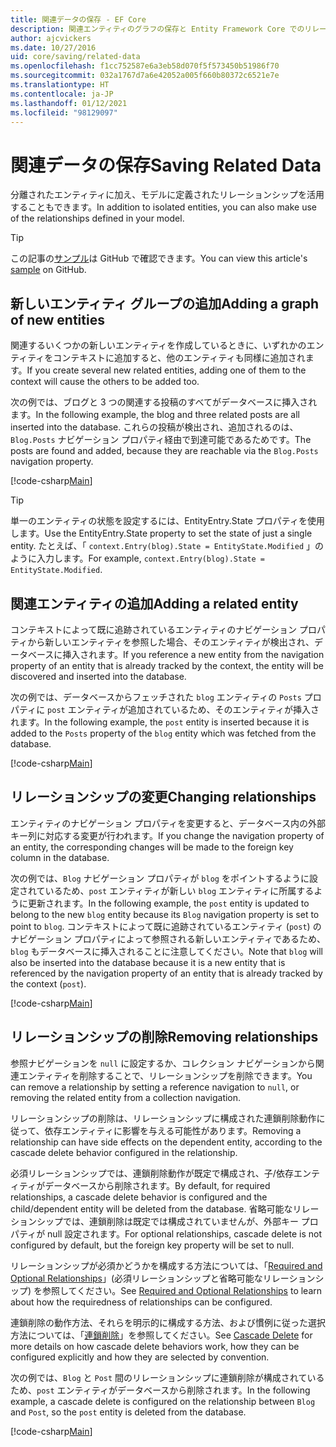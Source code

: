 ```yaml
---
title: 関連データの保存 - EF Core
description: 関連エンティティのグラフの保存と Entity Framework Core でのリレーションシップの管理に関する情報
author: ajcvickers
ms.date: 10/27/2016
uid: core/saving/related-data
ms.openlocfilehash: f1cc752587e6a3eb58d070f5f573450b51986f70
ms.sourcegitcommit: 032a1767d7a6e42052a005f660b80372c6521e7e
ms.translationtype: HT
ms.contentlocale: ja-JP
ms.lasthandoff: 01/12/2021
ms.locfileid: "98129097"
---
```

# <a name="saving-related-data"></a><span data-ttu-id="db737-103">関連データの保存</span><span class="sxs-lookup"><span data-stu-id="db737-103">Saving Related Data</span></span>

<span data-ttu-id="db737-104">分離されたエンティティに加え、モデルに定義されたリレーションシップを活用することもできます。</span><span class="sxs-lookup"><span data-stu-id="db737-104">In addition to isolated entities, you can also make use of the relationships defined in your model.</span></span>

> [!TIP]
> <span data-ttu-id="db737-105">この記事の[サンプル](https://github.com/dotnet/EntityFramework.Docs/tree/master/samples/core/Saving/RelatedData/)は GitHub で確認できます。</span><span class="sxs-lookup"><span data-stu-id="db737-105">You can view this article's [sample](https://github.com/dotnet/EntityFramework.Docs/tree/master/samples/core/Saving/RelatedData/) on GitHub.</span></span>

## <a name="adding-a-graph-of-new-entities"></a><span data-ttu-id="db737-106">新しいエンティティ グループの追加</span><span class="sxs-lookup"><span data-stu-id="db737-106">Adding a graph of new entities</span></span>

<span data-ttu-id="db737-107">関連するいくつかの新しいエンティティを作成しているときに、いずれかのエンティティをコンテキストに追加すると、他のエンティティも同様に追加されます。</span><span class="sxs-lookup"><span data-stu-id="db737-107">If you create several new related entities, adding one of them to the context will cause the others to be added too.</span></span>

<span data-ttu-id="db737-108">次の例では、ブログと 3 つの関連する投稿のすべてがデータベースに挿入されます。</span><span class="sxs-lookup"><span data-stu-id="db737-108">In the following example, the blog and three related posts are all inserted into the database.</span></span> <span data-ttu-id="db737-109">これらの投稿が検出され、追加されるのは、`Blog.Posts` ナビゲーション プロパティ経由で到達可能であるためです。</span><span class="sxs-lookup"><span data-stu-id="db737-109">The posts are found and added, because they are reachable via the `Blog.Posts` navigation property.</span></span>

[!code-csharp[Main](../../../samples/core/Saving/RelatedData/Sample.cs#AddingGraphOfEntities)]

> [!TIP]
> <span data-ttu-id="db737-110">単一のエンティティの状態を設定するには、EntityEntry.State プロパティを使用します。</span><span class="sxs-lookup"><span data-stu-id="db737-110">Use the EntityEntry.State property to set the state of just a single entity.</span></span> <span data-ttu-id="db737-111">たとえば、「 `context.Entry(blog).State = EntityState.Modified` 」のように入力します。</span><span class="sxs-lookup"><span data-stu-id="db737-111">For example, `context.Entry(blog).State = EntityState.Modified`.</span></span>

## <a name="adding-a-related-entity"></a><span data-ttu-id="db737-112">関連エンティティの追加</span><span class="sxs-lookup"><span data-stu-id="db737-112">Adding a related entity</span></span>

<span data-ttu-id="db737-113">コンテキストによって既に追跡されているエンティティのナビゲーション プロパティから新しいエンティティを参照した場合、そのエンティティが検出され、データベースに挿入されます。</span><span class="sxs-lookup"><span data-stu-id="db737-113">If you reference a new entity from the navigation property of an entity that is already tracked by the context, the entity will be discovered and inserted into the database.</span></span>

<span data-ttu-id="db737-114">次の例では、データベースからフェッチされた `blog` エンティティの `Posts` プロパティに `post` エンティティが追加されているため、そのエンティティが挿入されます。</span><span class="sxs-lookup"><span data-stu-id="db737-114">In the following example, the `post` entity is inserted because it is added to the `Posts` property of the `blog` entity which was fetched from the database.</span></span>

[!code-csharp[Main](../../../samples/core/Saving/RelatedData/Sample.cs#AddingRelatedEntity)]

## <a name="changing-relationships"></a><span data-ttu-id="db737-115">リレーションシップの変更</span><span class="sxs-lookup"><span data-stu-id="db737-115">Changing relationships</span></span>

<span data-ttu-id="db737-116">エンティティのナビゲーション プロパティを変更すると、データベース内の外部キー列に対応する変更が行われます。</span><span class="sxs-lookup"><span data-stu-id="db737-116">If you change the navigation property of an entity, the corresponding changes will be made to the foreign key column in the database.</span></span>

<span data-ttu-id="db737-117">次の例では、`Blog` ナビゲーション プロパティが `blog` をポイントするように設定されているため、`post` エンティティが新しい `blog` エンティティに所属するように更新されます。</span><span class="sxs-lookup"><span data-stu-id="db737-117">In the following example, the `post` entity is updated to belong to the new `blog` entity because its `Blog` navigation property is set to point to `blog`.</span></span> <span data-ttu-id="db737-118">コンテキストによって既に追跡されているエンティティ (`post`) のナビゲーション プロパティによって参照される新しいエンティティであるため、`blog` もデータベースに挿入されることに注意してください。</span><span class="sxs-lookup"><span data-stu-id="db737-118">Note that `blog` will also be inserted into the database because it is a new entity that is referenced by the navigation property of an entity that is already tracked by the context (`post`).</span></span>

[!code-csharp[Main](../../../samples/core/Saving/RelatedData/Sample.cs#ChangingRelationships)]

## <a name="removing-relationships"></a><span data-ttu-id="db737-119">リレーションシップの削除</span><span class="sxs-lookup"><span data-stu-id="db737-119">Removing relationships</span></span>

<span data-ttu-id="db737-120">参照ナビゲーションを `null` に設定するか、コレクション ナビゲーションから関連エンティティを削除することで、リレーションシップを削除できます。</span><span class="sxs-lookup"><span data-stu-id="db737-120">You can remove a relationship by setting a reference navigation to `null`, or removing the related entity from a collection navigation.</span></span>

<span data-ttu-id="db737-121">リレーションシップの削除は、リレーションシップに構成された連鎖削除動作に従って、依存エンティティに影響を与える可能性があります。</span><span class="sxs-lookup"><span data-stu-id="db737-121">Removing a relationship can have side effects on the dependent entity, according to the cascade delete behavior configured in the relationship.</span></span>

<span data-ttu-id="db737-122">必須リレーションシップでは、連鎖削除動作が既定で構成され、子/依存エンティティがデータベースから削除されます。</span><span class="sxs-lookup"><span data-stu-id="db737-122">By default, for required relationships, a cascade delete behavior is configured and the child/dependent entity will be deleted from the database.</span></span> <span data-ttu-id="db737-123">省略可能なリレーションシップでは、連鎖削除は既定では構成されていませんが、外部キー プロパティが null 設定されます。</span><span class="sxs-lookup"><span data-stu-id="db737-123">For optional relationships, cascade delete is not configured by default, but the foreign key property will be set to null.</span></span>

<span data-ttu-id="db737-124">リレーションシップが必須かどうかを構成する方法については、「[Required and Optional Relationships](xref:core/modeling/relationships#required-and-optional-relationships)」(必須リレーションシップと省略可能なリレーションシップ) を参照してください。</span><span class="sxs-lookup"><span data-stu-id="db737-124">See [Required and Optional Relationships](xref:core/modeling/relationships#required-and-optional-relationships) to learn about how the requiredness of relationships can be configured.</span></span>

<span data-ttu-id="db737-125">連鎖削除の動作方法、それらを明示的に構成する方法、および慣例に従った選択方法については、「[連鎖削除](xref:core/saving/cascade-delete)」を参照してください。</span><span class="sxs-lookup"><span data-stu-id="db737-125">See [Cascade Delete](xref:core/saving/cascade-delete) for more details on how cascade delete behaviors work, how they can be configured explicitly and  how they are selected by convention.</span></span>

<span data-ttu-id="db737-126">次の例では、`Blog` と `Post` 間のリレーションシップに連鎖削除が構成されているため、`post` エンティティがデータベースから削除されます。</span><span class="sxs-lookup"><span data-stu-id="db737-126">In the following example, a cascade delete is configured on the relationship between `Blog` and `Post`, so the `post` entity is deleted from the database.</span></span>

[!code-csharp[Main](../../../samples/core/Saving/RelatedData/Sample.cs#RemovingRelationships)]
